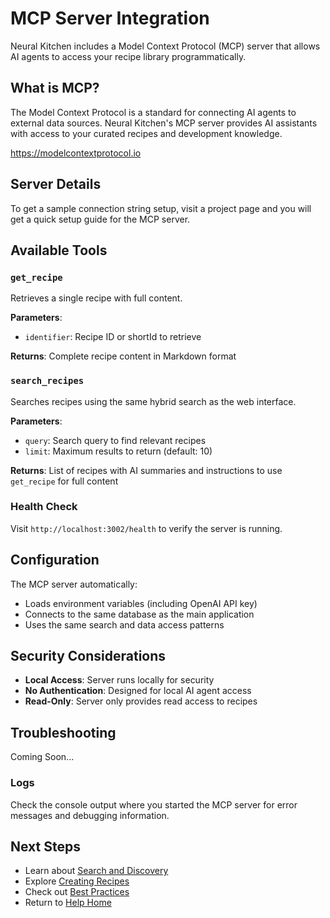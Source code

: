 # MCP Server Integration

Neural Kitchen includes a Model Context Protocol (MCP) server that allows AI agents to access your recipe library programmatically.

## What is MCP?

The Model Context Protocol is a standard for connecting AI agents to external data sources. Neural Kitchen's MCP server provides AI assistants with access to your curated recipes and development knowledge.

https://modelcontextprotocol.io

## Server Details

To get a sample connection string setup, visit a project page and you will get a quick setup guide for the MCP server.

## Available Tools

### `get_recipe`
Retrieves a single recipe with full content.

**Parameters**:
- `identifier`: Recipe ID or shortId to retrieve

**Returns**: Complete recipe content in Markdown format

### `search_recipes`
Searches recipes using the same hybrid search as the web interface.

**Parameters**:
- `query`: Search query to find relevant recipes
- `limit`: Maximum results to return (default: 10)

**Returns**: List of recipes with AI summaries and instructions to use `get_recipe` for full content


### Health Check
Visit `http://localhost:3002/health` to verify the server is running.

## Configuration

The MCP server automatically:
- Loads environment variables (including OpenAI API key)
- Connects to the same database as the main application
- Uses the same search and data access patterns

## Security Considerations

- **Local Access**: Server runs locally for security
- **No Authentication**: Designed for local AI agent access
- **Read-Only**: Server only provides read access to recipes

## Troubleshooting

Coming Soon...

### Logs
Check the console output where you started the MCP server for error messages and debugging information.

## Next Steps

- Learn about [Search and Discovery](search)
- Explore [Creating Recipes](creating-recipes)
- Check out [Best Practices](best-practices)
- Return to [Help Home](home)